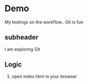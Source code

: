 # Demo
My testings on the workflow..
Git is fun
## subheader
I am exploring Git
## Logic
1. open index.html in your browser